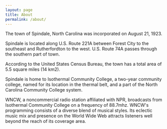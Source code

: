 ```yaml
---
layout: page
title: About
permalink: /about/
---
```


The town of Spindale, North Carolina was incorporated on August 21, 1923.

Spindale is located along U.S. Route 221A between Forest City to the
southeast and Rutherfordton to the west. U.S. Route 74A passes through the
southern part of town.

According to the United States Census Bureau, the town
has a total area of 5.5 square miles (14 km2).

Spindale is home to Isothermal Community College, a two-year community college,
named for its location in the thermal belt, and a part of the North Carolina
Community College system.

WNCW, a noncommercial radio station affiliated with NPR, broadcasts from
Isothermal Community College on a frequency of 88.7mhz. WNCW's programming
consists of a diverse blend of musical styles. Its eclectic music mix and
presence on the World Wide Web attracts listeners well beyond the reach of its
coverage area. 
